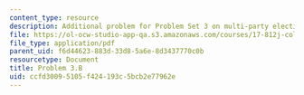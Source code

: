 ```yaml
---
content_type: resource
description: Additional problem for Problem Set 3 on multi-party election games.
file: https://ol-ocw-studio-app-qa.s3.amazonaws.com/courses/17-812j-collective-choice-i-fall-2008/ccfd30095105f424193c5bcb2e77962e_problem3b.pdf
file_type: application/pdf
parent_uid: f6d44623-883d-33d8-5a6e-8d3437770c0b
resourcetype: Document
title: Problem 3.B
uid: ccfd3009-5105-f424-193c-5bcb2e77962e
---
```

